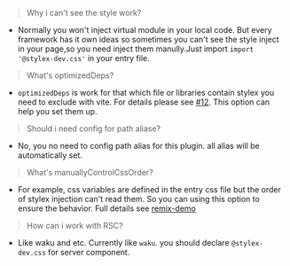 > Why i can't see the style work?

- Normally you won't inject virtual module in your local code. But every framework has it own ideas so sometimes you can't see the style inject in your page,so you need inject them manully.Just import `import '@stylex-dev.css'` in your entry file.

> What's optimizedDeps?

- `optimizedDeps` is work for that which file or libraries contain stylex you need to exclude with vite. For details please see [#12](https://github.com/nonzzz/vite-plugin-stylex/issues/12). This option can help you set them up.

> Should i need config for path aliase?

- No, you no need to config path alias for this plugin. all alias will be automatically set.

> What's manuallyControlCssOrder?

- For example, css variables are defined in the entry css file but the order of stylex injection can't read them. So you can using this option to ensure the behavior. Full details see [remix-demo](./examples/remix-demo)

> How can i work with RSC?

- Like waku and etc. Currently like `waku`. you should declare `@stylex-dev.css` for server component.
